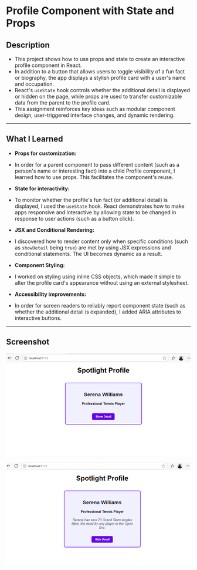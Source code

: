 # Profile Component with State and Props

## Description
- This project shows how to use props and state to create an interactive profile component in React.  
- In addition to a button that allows users to toggle visibility of a fun fact or biography, the app displays a stylish profile card with a user's name and occupation.  
- React's `useState` hook controls whether the additional detail is displayed or hidden on the page, while props are used to transfer customizable data from the parent to the profile card.  
- This assignment reinforces key ideas such as modular component design, user-triggered interface changes, and dynamic rendering.
---

## What I Learned
- **Props for customization:**  
- In order for a parent component to pass different content (such as a person's name or interesting fact) into a child Profile component, I learned how to use props.  This facilitates the component's reuse.

- **State for interactivity:**  
- To monitor whether the profile's fun fact (or additional detail) is displayed, I used the `useState` hook.  React demonstrates how to make apps responsive and interactive by allowing state to be changed in response to user actions (such as a button click).

- **JSX and Conditional Rendering:**  
- I discovered how to render content only when specific conditions (such as `showDetail` being `true`) are met by using JSX expressions and conditional statements.  The UI becomes dynamic as a result.

- **Component Styling:**  
- I worked on styling using inline CSS objects, which made it simple to alter the profile card's appearance without using an external stylesheet.

- **Accessibility improvements:**  
- In order for screen readers to reliably report component state (such as whether the additional detail is expanded), I added ARIA attributes to interactive buttons.

---

## Screenshot
![alt text](image.png)

![alt text](image-1.png)

